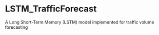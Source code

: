 # LSTM_TrafficForecast
A Long Short-Term Memory (LSTM) model implemented for traffic volume forecasting
